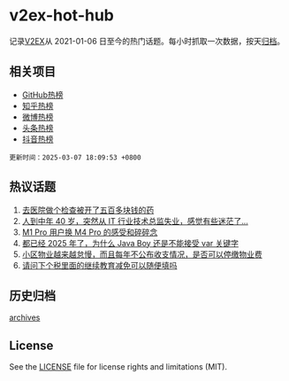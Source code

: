 # v2ex-hot-hub

 记录[V2EX](https://www.v2ex.com/)从 2021-01-06 日至今的热门话题。每小时抓取一次数据，按天[归档](archives)。
 
 ## 相关项目

- [GitHub热榜](https://github.com/snaildev/github-hot-hub)
- [知乎热榜](https://github.com/snaildev/zhihu-hot-hub)
- [微博热榜](https://github.com/snaildev/weibo-hot-hub)
- [头条热榜](https://github.com/snaildev/toutiao-hot-hub)
- [抖音热榜](https://github.com/snaildev/douyin-hot-hub)


 `更新时间：2025-03-07 18:09:53 +0800`

## 热议话题

1. [去医院做个检查被开了五百多块钱的药](https://www.v2ex.com/t/1116542)
1. [人到中年 40 岁，突然从 IT 行业技术总监失业，感觉有些迷茫了...](https://www.v2ex.com/t/1116453)
1. [M1 Pro 用户换 M4 Pro 的感受和碎碎念](https://www.v2ex.com/t/1116474)
1. [都已经 2025 年了，为什么 Java Boy 还是不能接受 var 关键字](https://www.v2ex.com/t/1116515)
1. [小区物业越来越怠慢，而且每年不公布收支情况，是否可以停缴物业费](https://www.v2ex.com/t/1116553)
1. [请问下个税里面的继续教育减免可以随便填吗](https://www.v2ex.com/t/1116535)

## 历史归档

[archives](archives)

## License

See the [LICENSE](LICENSE) file for license rights and limitations (MIT).

